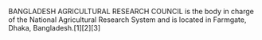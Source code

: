 BANGLADESH AGRICULTURAL RESEARCH COUNCIL is the body in charge of the National Agricultural Research System and is located in Farmgate, Dhaka, Bangladesh.[1][2][3]
